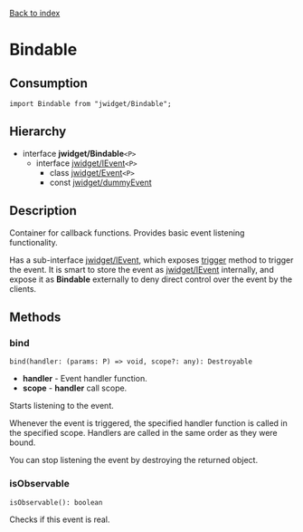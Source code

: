[Back to index](../README.md)

# Bindable

## Consumption

	import Bindable from "jwidget/Bindable";

## Hierarchy

* interface **jwidget/Bindable**`<P>`
	* interface [jwidget/IEvent](IEvent.md)`<P>`
		* class [jwidget/Event](Event.md)`<P>`
		* const [jwidget/dummyEvent](dummyEvent.md)

## Description

Container for callback functions. Provides basic event listening functionality.

Has a sub-interface [jwidget/IEvent](IEvent.md), which exposes [trigger](#IEvent.md#trigger) method to trigger the event. It is smart to store the event as [jwidget/IEvent](IEvent.md) internally, and expose it as **Bindable** externally to deny direct control over the event by the clients.

## Methods

### bind

	bind(handler: (params: P) => void, scope?: any): Destroyable

* **handler** - Event handler function.
* **scope** - **handler** call scope.

Starts listening to the event.

Whenever the event is triggered, the specified handler function is called in the specified scope. Handlers are called in the same order as they were bound.

You can stop listening the event by destroying the returned object.

### isObservable

	isObservable(): boolean

Checks if this event is real.

